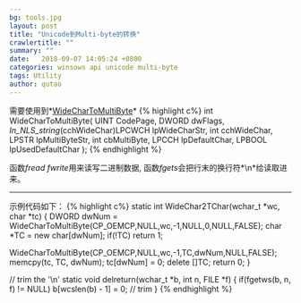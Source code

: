 ```yaml
---
bg: tools.jpg
layout: post
title: "Unicode到Multi-byte的转换"
crawlertitle: ""
summary: ""
date:   2018-09-07 14:05:24 +0800
categories: winsows api unicode multi-byte
tags: Utility
author: qutao
---
```

需要使用到*[WideCharToMultiByte]*
{% highlight c%}
int WideCharToMultiByte(
  UINT                               CodePage,
  DWORD                              dwFlags,
  _In_NLS_string_(cchWideChar)LPCWCH lpWideCharStr,
  int                                cchWideChar,
  LPSTR                              lpMultiByteStr,
  int                                cbMultiByte,
  LPCCH                              lpDefaultChar,
  LPBOOL                             lpUsedDefaultChar
);
{% endhighlight %}

函数*fread fwrite*用来读写二进制数据, 函数*fgets*会把行末的换行符*\n*给读取进来。

[WideCharToMultiByte]: https://docs.microsoft.com/zh-cn/windows/desktop/api/stringapiset/nf-stringapiset-widechartomultibyte
***

示例代码如下：
{% highlight c%}
static int WideChar2TChar(wchar_t *wc, char *tc)
{
  DWORD dwNum = WideCharToMultiByte(CP_OEMCP,NULL,wc,-1,NULL,0,NULL,FALSE);
  char *TC = new char[dwNum];
  if(!TC)
    return 1;

  WideCharToMultiByte(CP_OEMCP,NULL,wc,-1,TC,dwNum,NULL,FALSE);
  memcpy(tc, TC, dwNum);
  tc[dwNum] = 0;
  delete []TC;
  return 0;
}

// trim the '\n'
static void delreturn(wchar_t *b, int n, FILE *f)
{
  if(fgetws(b, n, f) != NULL)
    b[wcslen(b) - 1] = 0; // trim
}
{% endhighlight %}
